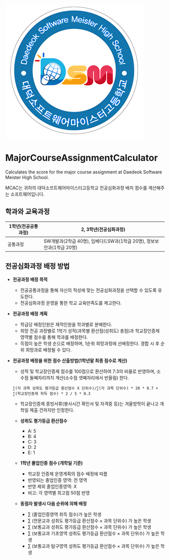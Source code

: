 ![DSMLogo](logo.png)
# MajorCourseAssignmentCalculator
Calculates the score for the major course assignment at Daedeok Software Meister High School.

MCAC는 귀하의 대덕소프트웨어마이스터고등학교 전공심화과정 배치 점수를 계산해주는 소프트웨어입니다.

## 학과와 교육과정
1학년(전공공통과정) | 2, 3학년(전공심화과정)
------------ | -------------
공통과정 | SW개발과(2학급 40명), 임베디드SW과(1학급 20명), 정보보안과(1학급 20명)

## 전공심화과정 배정 방법
* **전공과정 배정 목적**
  - 전공공통과정을 통해 자신의 적성에 맞는 전공심화과정을 선택할 수 있도록 유도한다.
  - 전공심화과정 운영을 통한 학교 교육만족도를 제고한다.
  
* **전공과정 배정 계획**
  - 학급당 배정인원은 재적인원을 학과별로 분배한다.
  - 희망 전공 과정별로 1학기 성적(과목별 환산점(성취도) 총점)과 학교장인증제 영역별 점수를 통해 학과를 배정한다.
  - 득점이 높은 학생 순으로 배정하며, 1순위 희망과정에 선배정한다. 경합 시 후 순위 희망과로 배정될 수 있다.

* **전공과정 배정을 위한 점수 산출방법(1학년말 최종 점수로 계산)**
  - 성적 및 학교장인증제 점수를 100점으로 환산하여 7:3의 비율로 반영하며, 소수점 둘째자리까지 계산(소수점 셋째자리에서 반올림) 한다.
  <pre><code>∑(각 과목 성취도 평가등급 환산점수 X 단위수)/∑(각 과목 단위수) * 20 * 0.7 + ∑(학교장인증제 취득 점수) * 2 / 5 * 0.3</code></pre>
  - 학교장인증제 증빙서류(봉사시간 확인서 및 자격증 등)는 겨울방학이 끝나고 개학일 제출 건까지만 인정한다.
    
  - **성취도 평가등급 환산점수**
     + A: 5
     + B: 4
     + C: 3
     + D: 2
     + E: 1

   - **1학년 졸업인증 점수 (개학일 기준)**
     + 학교장 인증제 운영계획의 점수 배정에 따름
     + 반영되는 졸업인증 영역: 전 영역
     + 반영 제외 졸업인증영역: X
     + 비고: 각 영역별 최고점 50점 반영

   - **동점자 발생시 다음 순위에 의해 배정**
     + ∑ (졸업인증영역 취득 점수)가 높은 학생
     + ∑ (전문교과 성취도 평가등급 환산점수 × 과목 단위수) 가 높은 학생
     + ∑ (보통교과 성취도 평가등급 환산점수 × 과목 단위수) 가 높은 학생
     + ∑ (보통교과 기초영역 성취도 평가등급 환산점수 × 과목 단위수) 가 높은 학생
     + ∑ (보통교과 탐구영역 성취도 평가등급 환산점수 × 과목 단위수) 가 높은 학생
